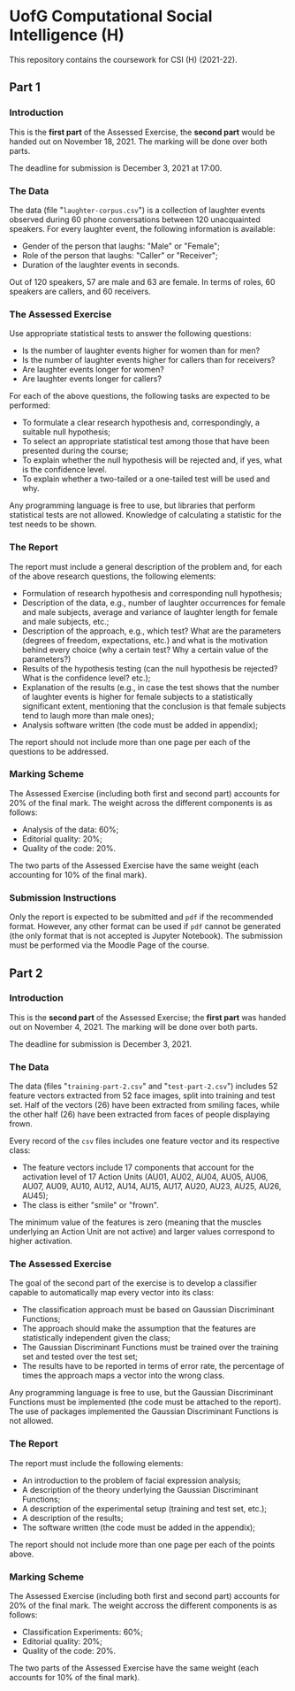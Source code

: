 # UofG Computational Social Intelligence (H)

This repository contains the coursework for CSI (H) (2021-22).

## Part 1

### Introduction

This is the __first part__ of the Assessed Exercise, the __second part__ would be handed out on November 18, 2021. The marking will be done over both parts.

The deadline for submission is December 3, 2021 at 17:00.

### The Data

The data (file "`laughter-corpus.csv`") is a collection of laughter events observed during 60 phone conversations between 120 unacquainted speakers. For every laughter event, the following information is available:

- Gender of the person that laughs: "Male" or "Female";
- Role of the person that laughs: "Caller" or "Receiver";
- Duration of the laughter events in seconds.

Out of 120 speakers, 57 are male and 63 are female. In terms of roles, 60 speakers are callers, and 60 receivers.

### The Assessed Exercise

Use appropriate statistical tests to answer the following questions:

- Is the number of laughter events higher for women than for men?
- Is the number of laughter events higher for callers than for receivers?
- Are laughter events longer for women?
- Are laughter events longer for callers?

For each of the above questions, the following tasks are expected to be performed:

- To formulate a clear research hypothesis and, correspondingly, a suitable null hypothesis;
- To select an appropriate statistical test among those that have been presented during the course;
- To explain whether the null hypothesis will be rejected and, if yes, what is the confidence level.
- To explain whether a two-tailed or a one-tailed test will be used and why.

Any programming language is free to use, but libraries that perform statistical tests are not allowed. Knowledge of calculating a statistic for the test needs to be shown.

### The Report

The report must include a general description of the problem and, for each of the above research questions, the following elements:

- Formulation of research hypothesis and corresponding null hypothesis;
- Description of the data, e.g., number of laughter occurrences for female and male subjects, average and variance of laughter length for female and male subjects, etc.;
- Description of the approach, e.g., which test? What are the parameters (degrees of freedom, expectations, etc.) and what is the motivation behind every choice (why a certain test? Why a certain value of the parameters?)
- Results of the hypothesis testing (can the null hypothesis be rejected? What is the confidence level? etc.);
- Explanation of the results (e.g., in case the test shows that the number of laughter events is higher for female subjects to a statistically significant extent, mentioning that the conclusion is that female subjects tend to laugh more than male ones);
- Analysis software written (the code must be added in appendix);

The report should not include more than one page per each of the questions to be addressed.

### Marking Scheme

The Assessed Exercise (including both first and second part) accounts for 20% of the final mark. The weight across the different components is as follows:

- Analysis of the data: 60%;
- Editorial quality: 20%;
- Quality of the code: 20%.

The two parts of the Assessed Exercise have the same weight (each accounting for 10% of the final mark).

### Submission Instructions

Only the report is expected to be submitted and `pdf` if the recommended format. However, any other format can be used if `pdf` cannot be generated (the only format that is not accepted is Jupyter Notebook). The submission must be performed via the Moodle Page of the course.

## Part 2

### Introduction

This is the __second part__ of the Assessed Exercise; the __first part__ was handed out on November 4, 2021. The marking will be done over both parts.

The deadline for submission is December 3, 2021.

### The Data

The data (files "`training-part-2.csv`" and "`test-part-2.csv`") includes 52 feature vectors extracted from 52 face images, split into training and test set. Half of the vectors (26) have been extracted from smiling faces, while the other half (26) have been extracted from faces of people displaying frown.

Every record of the `csv` files includes one feature vector and its respective class:

- The feature vectors include 17 components that account for the activation level of 17 Action Units (AU01, AU02, AU04, AU05, AU06, AU07, AU09, AU10, AU12, AU14, AU15, AU17, AU20, AU23, AU25, AU26, AU45);
- The class is either "smile" or "frown".

The minimum value of the features is zero (meaning that the muscles underlying an Action Unit are not active) and larger values correspond to higher activation.

### The Assessed Exercise

The goal of the second part of the exercise is to develop a classifier capable to automatically map every vector into its class:

- The classification approach must be based on Gaussian Discriminant Functions;
- The approach should make the assumption that the features are statistically independent given the class;
- The Gaussian Discriminant Functions must be trained over the training set and tested over the test set;
- The results have to be reported in terms of error rate, the percentage of times the approach maps a vector into the wrong class.

Any programming language is free to use, but the Gaussian Discriminant Functions must be implemented (the code must be attached to the report). The use of packages implemented the Gaussian Discriminant Functions is not allowed.

### The Report

The report must include the following elements:

- An introduction to the problem of facial expression analysis;
- A description of the theory underlying the Gaussian Discriminant Functions;
- A description of the experimental setup (training and test set, etc.);
- A description of the results;
- The software written (the code must be added in the appendix);

The report should not include more than one page per each of the points above.

### Marking Scheme

The Assessed Exercise (including both first and second part) accounts for 20% of the final mark. The weight accross the different components is as follows:

- Classification Experiments: 60%;
- Editorial quality: 20%;
- Quality of the code: 20%.

The two parts of the Assessed Exercise have the same weight (each accounts for 10% of the final mark).
